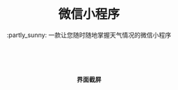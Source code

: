 
<h1 align="center">微信小程序</h1>
<p align="center">:partly_sunny:  一款让您随时随地掌握天气情况的微信小程序</p>

<p> </p>

<!-- <p align="center"><img src="./demo/qrcode.png" height="180"></p> -->
<!-- <p align="center"><span>扫码体验小程序</span><span>       </span><span>关注作者公众号</span></p> -->

<p> </p>

<h4 align="center">界面截屏</h4>
<!-- <p align="center"><img src="./demo/screenshot.png"></p> -->
